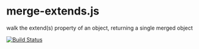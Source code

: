 # merge-extends.js

walk the extend(s) property of an object, returning a single merged object

[![Build Status](https://travis-ci.org/jokeyrhyme/merge-extends.js.png)](https://travis-ci.org/jokeyrhyme/merge-extends.js)
